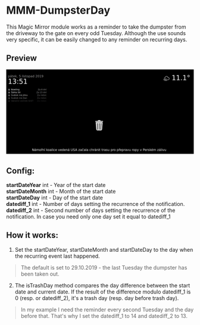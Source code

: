 # MMM-DumpsterDay
This Magic Mirror module works as a reminder to take the dumpster from the driveway to the gate on every odd Tuesday. Although  the use sounds very specific, it can be easily changed to any reminder on recurring days.
  
  ## Preview

<img src="https://github.com/DeanoNoire/MMM-DumpsterDay/blob/master/preview.PNG">




## Config:
  **startDateYear** int - Year of the start date<br/>
  **startDateMonth** int - Month of the start date<br/>
  **startDateDay** int - Day of the start date<br/>
  **datediff_1** int - Number of days setting the recurrence of the notification.<br/>
  **datediff_2** int - Second number of days setting the recurrence of the notification. In case you need only one day set it equal to   datediff_1
  
## How it works:
 1) Set the startDateYear, startDateMonth and startDateDay to the day when the recurring event last happened. 
  > The default is set to 29.10.2019 - the last Tuesday the dumpster has been taken out.
  
2) The isTrashDay method compares the day difference between the start date and current date. If the result of the difference modulo datediff_1 is 0 (resp. or datediff_2), it's a trash day (resp. day before trash day). 
> In my example I need the reminder every second Tuesday and the day before that. That's why I set the datediff_1 to 14 and datediff_2 to 13.

  
